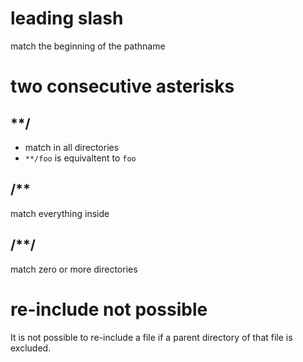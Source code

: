 # leading slash
match the beginning of the pathname

# two consecutive asterisks
## **/
- match in all directories
- `**/foo` is equivaltent to `foo`

## /**
match everything inside

## /**/
match zero or more directories

# re-include not possible
It is not possible to re-include a file if a parent directory of that file is excluded.
